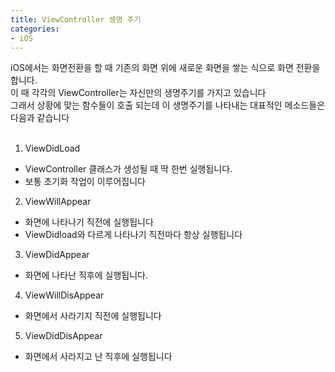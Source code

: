 ```yaml
---
title: ViewController 생명 주기
categories:
- iOS
---
```


iOS에서는 화면전환을 할 때 기존의 화면 위에 새로운 화면을 쌓는 식으로 화면 전환을 합니다.<br>
이 때 각각의 ViewController는 자신만의 생명주기를 가지고 있습니다<br>
그래서 상황에 맞는 함수들이 호출 되는데 이 생명주기를 나타내는 대표적인 메소드들은 다음과 같습니다<br>
<br>
1. ViewDidLoad
- ViewController 클래스가 생성될 때 딱 한번 실행됩니다.
- 보통 초기화 작업이 이루어집니다
2. ViewWillAppear
- 화면에 나타나기 직전에 실행됩니다
- ViewDidload와 다르게 나타나기 직전마다 항상 실행됩니다
3. ViewDidAppear
- 화면에 나타난 직후에 실행됩니다.
4. ViewWillDisAppear
- 화면에서 사라기지 직전에 실행됩니다
5. ViewDidDisAppear
- 화면에서  사라지고 난 직후에 실행됩니다
